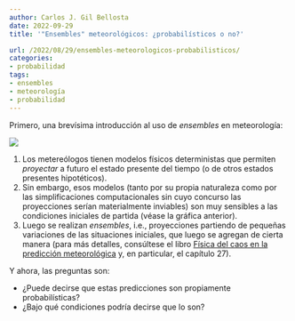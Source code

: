 ```yaml
---
author: Carlos J. Gil Bellosta
date: 2022-09-29
title: '"Ensembles" meteorológicos: ¿probabilísticos o no?'

url: /2022/08/29/ensembles-meteorologicos-probabilisticos/
categories:
- probabilidad
tags:
- ensembles
- meteorología
- probabilidad
---
```


Primero, una brevísima introducción al uso de _ensembles_ en meteorología:

![](/wp-uploads/2022/09/ensembles.jpeg#center)

1. Los metereólogos tienen modelos físicos deterministas que permiten _proyectar_ a futuro el estado presente del tiempo (o de otros estados presentes hipotéticos).
2. Sin embargo, esos modelos (tanto por su propia naturaleza como por las simplificaciones computacionales sin cuyo concurso las proyecciones serían materialmente inviables) son muy sensibles a las condiciones iniciales de partida (véase la gráfica anterior).
3. Luego se realizan _ensembles_, i.e., proyecciones partiendo de pequeñas variaciones de las situaciones iniciales, que luego se agregan de cierta manera (para más detalles, consúltese el libro [Física del caos en la predicción meteorológica](https://www.aemet.es/es/conocermas/recursos_en_linea/publicaciones_y_estudios/publicaciones/detalles/Fisica_del_caos_en_la_predicc_meteo) y, en particular, el capítulo 27).

Y ahora, las preguntas son:

* ¿Puede decirse que estas predicciones son propiamente probabilísticas?
* ¿Bajo qué condiciones podría decirse que lo son?